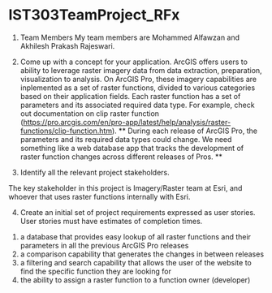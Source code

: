 # IST303TeamProject_RFx
1. Team Members
  My team members are Mohammed Alfawzan and Akhilesh Prakash Rajeswari.

2. Come up with a concept for your application.
  ArcGIS offers users to ability to leverage raster imagery data from data extraction, preparation, visualization to analysis. On ArcGIS Pro, these imagery capabilities are inplemented as a set of raster functions, divided to various categories based on their application fields. Each raster function has a set of parameters and its associated required data type.
  For example, check out documentation on clip raster function (https://pro.arcgis.com/en/pro-app/latest/help/analysis/raster-functions/clip-function.htm). 
**  During each release of ArcGIS Pro, the parameters and its required data types could change. We need something like a web database app that tracks the development of raster function changes across different releases of Pros. **
   
3. Identify all the relevant project stakeholders.

  The key stakeholder in this project is Imagery/Raster team at Esri, and whoever that uses raster functions internally with Esri.

4. Create an initial set of project requirements expressed as user stories. User stories must have estimates of completion times.

  1) a database that provides easy lookup of all raster functions and their parameters in all the previous ArcGIS Pro releases
  2) a comparison capability that generates the changes in between releases
  3) a filtering and search capability that allows the user of the website to find the specific function they are looking for
  4) the ability to assign a raster function to a function owner (developer)
   
